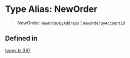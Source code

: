 # Type Alias: NewOrder

> **NewOrder**: [`NewOrderByAddress`](/docs/SDK/interfaces/NewOrderByAddress.md) \| [`NewOrderByAccountId`](/docs/SDK/interfaces/NewOrderByAccountId.md)

## Defined in

[types.ts:387](https://github.com/monerium/js-monorepo/blob/main/packages/sdk/src/types.ts#L387)
